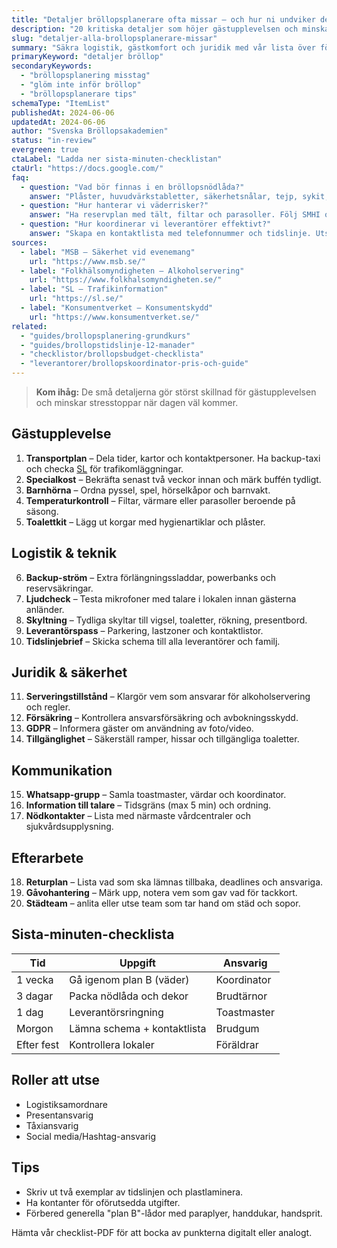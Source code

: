 ```yaml
---
title: "Detaljer bröllopsplanerare ofta missar – och hur ni undviker dem"
description: "20 kritiska detaljer som höjer gästupplevelsen och minskar riskerna på bröllopsdagen."
slug: "detaljer-alla-brollopsplanerare-missar"
summary: "Säkra logistik, gästkomfort och juridik med vår lista över förbisedda detaljer i svenska bröllop."
primaryKeyword: "detaljer bröllop"
secondaryKeywords:
  - "bröllopsplanering misstag"
  - "glöm inte inför bröllop"
  - "bröllopsplanerare tips"
schemaType: "ItemList"
publishedAt: 2024-06-06
updatedAt: 2024-06-06
author: "Svenska Bröllopsakademien"
status: "in-review"
evergreen: true
ctaLabel: "Ladda ner sista-minuten-checklistan"
ctaUrl: "https://docs.google.com/"
faq:
  - question: "Vad bör finnas i en bröllopsnödlåda?"
    answer: "Plåster, huvudvärkstabletter, säkerhetsnålar, tejp, sykit, fläckborttagning, laddare, vatten och energibars."
  - question: "Hur hanterar vi väderrisker?"
    answer: "Ha reservplan med tält, filtar och parasoller. Följ SMHI och beställ extra värmare/fläktar vid behov."
  - question: "Hur koordinerar vi leverantörer effektivt?"
    answer: "Skapa en kontaktlista med telefonnummer och tidslinje. Utse en ansvarig (dagkoordinator) som inte är brudpar eller närmaste familj."
sources:
  - label: "MSB – Säkerhet vid evenemang"
    url: "https://www.msb.se/"
  - label: "Folkhälsomyndigheten – Alkoholservering"
    url: "https://www.folkhalsomyndigheten.se/"
  - label: "SL – Trafikinformation"
    url: "https://sl.se/"
  - label: "Konsumentverket – Konsumentskydd"
    url: "https://www.konsumentverket.se/"
related:
  - "guides/brollopsplanering-grundkurs"
  - "guides/brollopstidslinje-12-manader"
  - "checklistor/brollopsbudget-checklista"
  - "leverantorer/brollopskoordinator-pris-och-guide"
---
```


> **Kom ihåg:** De små detaljerna gör störst skillnad för gästupplevelsen och minskar stresstoppar när dagen väl kommer.

## Gästupplevelse

1. **Transportplan** – Dela tider, kartor och kontaktpersoner. Ha backup-taxi och checka [SL](https://sl.se/) för trafikomläggningar.
2. **Specialkost** – Bekräfta senast två veckor innan och märk buffén tydligt.
3. **Barnhörna** – Ordna pyssel, spel, hörselkåpor och barnvakt.
4. **Temperaturkontroll** – Filtar, värmare eller parasoller beroende på säsong.
5. **Toalettkit** – Lägg ut korgar med hygienartiklar och plåster.

## Logistik & teknik

6. **Backup-ström** – Extra förlängningssladdar, powerbanks och reservsäkringar.
7. **Ljudcheck** – Testa mikrofoner med talare i lokalen innan gästerna anländer.
8. **Skyltning** – Tydliga skyltar till vigsel, toaletter, rökning, presentbord.
9. **Leverantörspass** – Parkering, lastzoner och kontaktlistor.
10. **Tidslinjebrief** – Skicka schema till alla leverantörer och familj.

## Juridik & säkerhet

11. **Serveringstillstånd** – Klargör vem som ansvarar för alkoholservering och regler.
12. **Försäkring** – Kontrollera ansvarsförsäkring och avbokningsskydd.
13. **GDPR** – Informera gäster om användning av foto/video.
14. **Tillgänglighet** – Säkerställ ramper, hissar och tillgängliga toaletter.

## Kommunikation

15. **Whatsapp-grupp** – Samla toastmaster, värdar och koordinator.
16. **Information till talare** – Tidsgräns (max 5 min) och ordning.
17. **Nödkontakter** – Lista med närmaste vårdcentraler och sjukvårdsupplysning.

## Efterarbete

18. **Returplan** – Lista vad som ska lämnas tillbaka, deadlines och ansvariga.
19. **Gåvohantering** – Märk upp, notera vem som gav vad för tackkort.
20. **Städteam** – anlita eller utse team som tar hand om städ och sopor.

## Sista-minuten-checklista

| Tid        | Uppgift                     | Ansvarig    |
| ---------- | --------------------------- | ----------- |
| 1 vecka    | Gå igenom plan B (väder)    | Koordinator |
| 3 dagar    | Packa nödlåda och dekor     | Brudtärnor  |
| 1 dag      | Leverantörsringning         | Toastmaster |
| Morgon     | Lämna schema + kontaktlista | Brudgum     |
| Efter fest | Kontrollera lokaler         | Föräldrar   |

## Roller att utse

- Logistiksamordnare
- Presentansvarig
- Tåxiansvarig
- Social media/Hashtag-ansvarig

## Tips

- Skriv ut två exemplar av tidslinjen och plastlaminera.
- Ha kontanter för oförutsedda utgifter.
- Förbered generella "plan B"-lådor med paraplyer, handdukar, handsprit.

Hämta vår checklist-PDF för att bocka av punkterna digitalt eller analogt.

